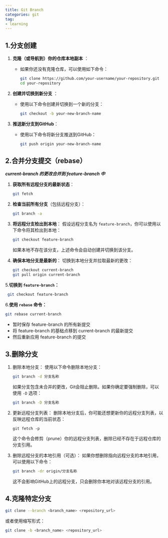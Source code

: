 ```yaml
---
title: Git Branch
categories: git
tag: 
- learning
---
```


## 1.分支创建

1. **克隆（或导航到）你的仓库本地副本** ：

   - 如果你还没有克隆仓库，可以使用如下命令：

     ```bash
     git clone https://github.com/your-username/your-repository.git
     cd your-repository
     ```

2. **创建并切换到新分支** ：

   - 使用以下命令创建并切换到一个新的分支：

     ```bash
     git checkout -b your-new-branch-name
     ```

3. **推送新分支到GitHub**：

   - 使用以下命令将新分支推送到GitHub：

     ```bash
     git push origin your-new-branch-name
     ```

## 2.合并分支提交（rebase）

 ***current-branch 的更改合并到 feature-branch 中***



1. **获取所有远程分支的最新状态**：

   ```sh
   git fetch
   ```

   

2. **检查当前所有分支**（包括远程分支）：

   ```sh
   git branch -a
   ```

   

3. **将远程分支检出到本地**：
   假设远程分支名为 `feature-branch`，你可以使用以下命令将其检出到本地：

   ```sh
   git checkout feature-branch
   ```

   如果本地不存在该分支，上述命令会自动创建并切换到该分支。

   

4. **确保本地分支是最新的**：
   切换到本地分支并拉取最新的更改：

   ```bash
   git checkout current-branch
   git pull origin current-branch
   ```

 

  5.**切换到 `feature-branch`：**

```sh
 git checkout feature-branch
```



6.**使用 `rebase` 命令：**

```sh
git rebase current-branch
```

- 暂时保存 feature-branch 的所有新提交
- 将 feature-branch 的基础点移到 current-branch 的最新提交
- 然后重新应用 feature-branch 的提交





## 3.删除分支

1. 删除本地分支：
   使用以下命令删除本地分支：

   ```bash
   git branch -d 分支名称
   ```

   如果分支包含未合并的更改，Git会阻止删除。如果你确定要强制删除，可以使用 `-D` 选项：

   ```bash
   git branch -D 分支名称
   ```

   

2. 更新远程分支列表：
   删除本地分支后，你可能还想更新你的远程分支列表，以反映远程仓库的当前状态：

   

   ```
   git fetch -p
   ```

   这个命令会修剪（prune）你的远程分支列表，删除已经不存在于远程仓库的分支引用。

   

3. 删除远程分支的本地引用（可选）：
   如果你想删除指向远程分支的本地引用，可以使用以下命令：

   

   ```bash
   git branch -dr origin/分支名称
   ```

   这不会影响GitHub上的远程分支，只会删除你本地对该远程分支的引用。

## 4.克隆特定分支

```bash
git clone --branch <branch_name> <repository_url>
```



或者使用缩写形式：

```bash
git clone -b <branch_name> <repository_url>
```
